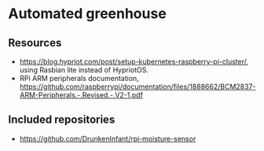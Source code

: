 # Automated greenhouse

## Resources

 * https://blog.hypriot.com/post/setup-kubernetes-raspberry-pi-cluster/, using Rasbian lite instead of HypriotOS.
 * RPi ARM peripherals documentation, https://github.com/raspberrypi/documentation/files/1888662/BCM2837-ARM-Peripherals.-.Revised.-.V2-1.pdf


## Included repositories

 * https://github.com/DrunkenInfant/rpi-moisture-sensor
